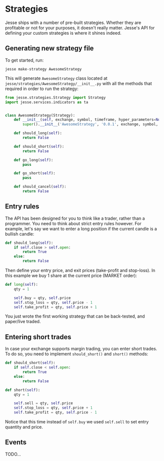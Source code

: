 # Strategies

Jesse ships with a number of pre-built strategies. Whether they are profitable or not for your purposes, it doesn't really matter. Jesse's API for defining your custom strategies is where it shines indeed.

## Generating new strategy file

To get started, run:

```
jesse make-strategy AwesomeStrategy
```

This will generate `AwesomeStrategy` class located at `jesse/strategies/AwesomeStrategy/__init__.py` with all the methods that required in order to run the strategy:

```py
from jesse.strategies.Strategy import Strategy
import jesse.services.indicators as ta


class AwesomeStrategy(Strategy):
    def __init__(self, exchange, symbol, timeframe, hyper_parameters=None):
        super().__init__('AwesomeStrategy', '0.0.1', exchange, symbol, timeframe)

    def should_long(self):
        return False

    def should_short(self):
        return False

    def go_long(self):
        pass

    def go_short(self):
        pass

    def should_cancel(self):
        return False
```

## Entry rules

The API has been designed for you to think like a trader, rather than a programmer. You need to think about strict entry rules however. For example, let's say we want to enter a long position if the current candle is a bullish candle:

```py
def should_long(self):
    if self.close > self.open:
        return True
    else:
        return False
```

Then define your entry price, and exit prices (take-profit and stop-loss).
In this example we buy 1 share at the current price (MARKET order):

```py
def long(self):
    qty = 1

    self.buy = qty, self.price
    self.stop_loss = qty, self.price - 1
    self.take_profit = qty, self.price + 1
```

You just wrote the first working strategy that can be back-tested, and paper/live traded.

## Entering short trades

In case your exchange supports margin trading, you can enter short trades. To do so, you need to implement `should_short()` and `short()` methods:

```py
def should_short(self):
    if self.close < self.open:
        return True
    else:
        return False

def short(self):
    qty = 1

    self.sell = qty, self.price
    self.stop_loss = qty, self.price + 1
    self.take_profit = qty, self.price - 1
```

Notice that this time instead of `self.buy` we used `self.sell` to set entry quantity and price.

## Events

TODO...
